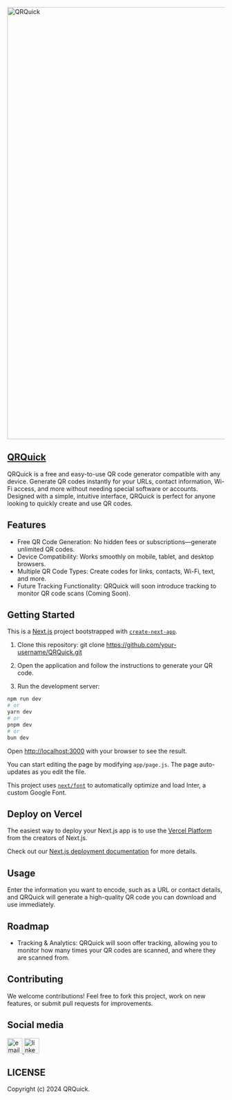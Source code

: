 <img src="https://github.com/xFalzz/QRQuick/blob/main/public/ssqr.jpg" alt="QRQuick" width="1000"/>
 
## [QRQuick](https://qrquicks.vercel.app/)

QRQuick is a free and easy-to-use QR code generator compatible with any device. Generate QR codes instantly for your URLs, contact information, Wi-Fi access, and more without needing special software or accounts. Designed with a simple, intuitive interface, QRQuick is perfect for anyone looking to quickly create and use QR codes.

## Features

- Free QR Code Generation: No hidden fees or subscriptions—generate unlimited QR codes.
- Device Compatibility: Works smoothly on mobile, tablet, and desktop browsers.
- Multiple QR Code Types: Create codes for links, contacts, Wi-Fi, text, and more.
- Future Tracking Functionality: QRQuick will soon introduce tracking to monitor QR code scans (Coming Soon).

## Getting Started
This is a [Next.js](https://nextjs.org/) project bootstrapped with [`create-next-app`](https://github.com/vercel/next.js/tree/canary/packages/create-next-app).

1. Clone this repository:
   git clone https://github.com/your-username/QRQuick.git

3. Open the application and follow the instructions to generate your QR code.
4. Run the development server:

```bash
npm run dev
# or
yarn dev
# or
pnpm dev
# or
bun dev
```

Open [http://localhost:3000](http://localhost:3000) with your browser to see the result.

You can start editing the page by modifying `app/page.js`. The page auto-updates as you edit the file.

This project uses [`next/font`](https://nextjs.org/docs/basic-features/font-optimization) to automatically optimize and load Inter, a custom Google Font.

## Deploy on Vercel

The easiest way to deploy your Next.js app is to use the [Vercel Platform](https://vercel.com/new?utm_medium=default-template&filter=next.js&utm_source=create-next-app&utm_campaign=create-next-app-readme) from the creators of Next.js.

Check out our [Next.js deployment documentation](https://nextjs.org/docs/deployment) for more details.

## Usage

Enter the information you want to encode, such as a URL or contact details, and QRQuick will generate a high-quality QR code you can download and use immediately.

## Roadmap
- Tracking & Analytics: QRQuick will soon offer tracking, allowing you to monitor how many times your QR codes are scanned, and where they are scanned from.

## Contributing

We welcome contributions! Feel free to fork this project, work on new features, or submit pull requests for improvements.

## Social media
<div align="left">
  <a href="mailto:qrquicks@gmail.com" target="_blank">
    <img src="https://img.shields.io/static/v1?message=Email&logo=email&label=&color=FFFFFF&logoColor=white&labelColor=&style=for-the-badge" height="35" alt="email logo"  />
  </a>
  <a href="https://www.linkedin.com/in/qrquick-cooperation/" target="_blank">
    <img src="https://img.shields.io/static/v1?message=LinkedIn&logo=linkedin&label=&color=0077B5&logoColor=white&labelColor=&style=for-the-badge" height="35" alt="linkedin logo"  />
  </a>
</div>

## LICENSE
Copyright (c) 2024 QRQuick.
